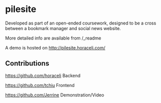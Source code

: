 pilesite
========

Developed as part of an open-ended coursework, designed to be a cross between a bookmark manager and social news website.

More detailed info are available from /_readme

A demo is hosted on http://pilesite.horaceli.com/

Contributions
-------------

https://github.com/horaceli Backend

https://github.com/tchiu Frontend

https://github.com/Jerrine Demonstration/Video
